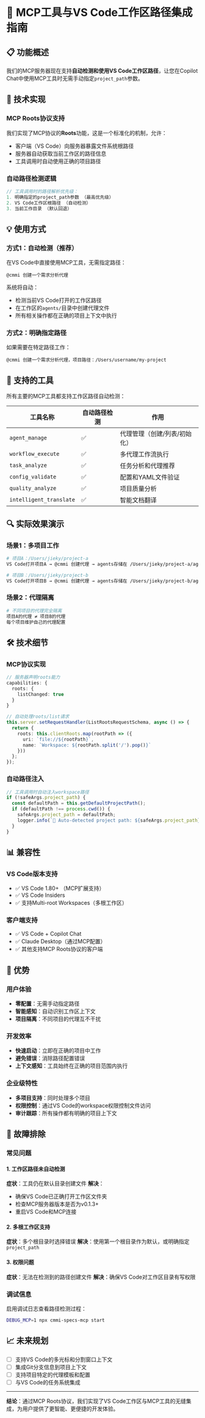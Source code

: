 # 🎯 MCP工具与VS Code工作区路径集成指南

## 📋 功能概述

我们的MCP服务器现在支持**自动检测和使用VS Code工作区路径**，让您在Copilot Chat中使用MCP工具时无需手动指定`project_path`参数。

## 🔧 技术实现

### MCP Roots协议支持

我们实现了MCP协议的**Roots**功能，这是一个标准化的机制，允许：
- 客户端（VS Code）向服务器暴露文件系统根路径
- 服务器自动获取当前工作区的路径信息
- 工具调用时自动使用正确的项目路径

### 自动路径检测逻辑

```typescript
// 工具调用时的路径解析优先级：
1. 明确指定的project_path参数 （最高优先级）
2. VS Code工作区根路径 （自动检测）
3. 当前工作目录 （默认回退）
```

## 💡 使用方式

### 方式1：自动检测（推荐）
在VS Code中直接使用MCP工具，无需指定路径：

```text
@cmmi 创建一个需求分析代理
```

系统将自动：
- 检测当前VS Code打开的工作区路径
- 在工作区的`agents/`目录中创建代理文件
- 所有相关操作都在正确的项目上下文中执行

### 方式2：明确指定路径
如果需要在特定路径工作：

```text
@cmmi 创建一个需求分析代理，项目路径：/Users/username/my-project
```

## 🎯 支持的工具

所有主要的MCP工具都支持工作区路径自动检测：

| 工具名称 | 自动路径检测 | 作用 |
|---------|-------------|------|
| `agent_manage` | ✅ | 代理管理（创建/列表/初始化） |
| `workflow_execute` | ✅ | 多代理工作流执行 |
| `task_analyze` | ✅ | 任务分析和代理推荐 |
| `config_validate` | ✅ | 配置和YAML文件验证 |
| `quality_analyze` | ✅ | 项目质量分析 |
| `intelligent_translate` | ✅ | 智能文档翻译 |

## 🔍 实际效果演示

### 场景1：多项目工作
```bash
# 项目A：/Users/jieky/project-a
VS Code打开项目A → @cmmi 创建代理 → agents存储在 /Users/jieky/project-a/agents/

# 项目B：/Users/jieky/project-b  
VS Code打开项目B → @cmmi 创建代理 → agents存储在 /Users/jieky/project-b/agents/
```

### 场景2：代理隔离
```bash
# 不同项目的代理完全隔离
项目A的代理 ≠ 项目B的代理
每个项目维护自己的代理配置
```

## 🛠️ 技术细节

### MCP协议实现
```typescript
// 服务器声明roots能力
capabilities: {
  roots: {
    listChanged: true
  }
}

// 自动处理roots/list请求
this.server.setRequestHandler(ListRootsRequestSchema, async () => {
  return {
    roots: this.clientRoots.map(rootPath => ({
      uri: `file://${rootPath}`,
      name: `Workspace: ${rootPath.split('/').pop()}`
    }))
  };
});
```

### 自动路径注入
```typescript
// 工具调用时自动注入workspace路径
if (!safeArgs.project_path) {
  const defaultPath = this.getDefaultProjectPath();
  if (defaultPath !== process.cwd()) {
    safeArgs.project_path = defaultPath;
    logger.info(`🎯 Auto-detected project path: ${safeArgs.project_path}`);
  }
}
```

## 📊 兼容性

### VS Code版本支持
- ✅ VS Code 1.80+ （MCP扩展支持）
- ✅ VS Code Insiders
- ✅ 支持Multi-root Workspaces（多根工作区）

### 客户端支持
- ✅ VS Code + Copilot Chat
- ✅ Claude Desktop（通过MCP配置）
- ✅ 其他支持MCP Roots协议的客户端

## 🚀 优势

### 用户体验
- **零配置**：无需手动指定路径
- **智能感知**：自动识别工作区上下文
- **项目隔离**：不同项目的代理互不干扰

### 开发效率
- **快速启动**：立即在正确的项目中工作
- **避免错误**：消除路径配置错误
- **上下文感知**：工具始终在正确的项目范围内执行

### 企业级特性
- **多项目支持**：同时处理多个项目
- **权限控制**：通过VS Code的workspace权限控制文件访问
- **审计跟踪**：所有操作都有明确的项目上下文

## 🔧 故障排除

### 常见问题

#### 1. 工作区路径未自动检测
**症状**：工具仍在默认目录创建文件
**解决**：
- 确保VS Code已正确打开工作区文件夹
- 检查MCP服务器版本是否为v0.1.3+
- 重启VS Code和MCP连接

#### 2. 多根工作区支持
**症状**：多个根目录时选择错误
**解决**：使用第一个根目录作为默认，或明确指定`project_path`

#### 3. 权限问题
**症状**：无法在检测到的路径创建文件
**解决**：确保VS Code对工作区目录有写权限

### 调试信息
启用调试日志查看路径检测过程：
```bash
DEBUG_MCP=1 npx cmmi-specs-mcp start
```

## 📈 未来规划

- [ ] 支持VS Code的多光标和分割窗口上下文
- [ ] 集成Git分支信息到项目上下文
- [ ] 支持项目特定的代理模板和配置
- [ ] 与VS Code的任务系统集成

---

**结论**：通过MCP Roots协议，我们实现了VS Code工作区与MCP工具的无缝集成，为用户提供了更智能、更便捷的开发体验。
